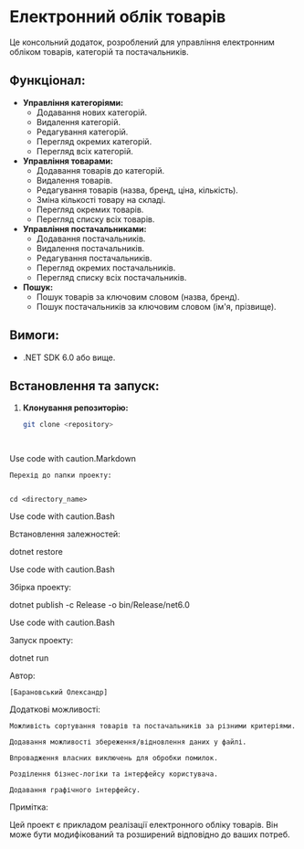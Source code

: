       
# Електронний облік товарів

Це консольний додаток, розроблений для управління електронним обліком товарів, категорій та постачальників. 

## Функціонал:

* **Управління категоріями:**
    * Додавання нових категорій.
    * Видалення категорій.
    * Редагування категорій.
    * Перегляд окремих категорій.
    * Перегляд всіх категорій.
* **Управління товарами:**
    * Додавання товарів до категорій.
    * Видалення товарів.
    * Редагування товарів (назва, бренд, ціна, кількість).
    * Зміна кількості товару на складі.
    * Перегляд окремих товарів.
    * Перегляд списку всіх товарів.
* **Управління постачальниками:**
    * Додавання постачальників.
    * Видалення постачальників.
    * Редагування постачальників.
    * Перегляд окремих постачальників.
    * Перегляд списку всіх постачальників.
* **Пошук:**
    * Пошук товарів за ключовим словом (назва, бренд).
    * Пошук постачальників за ключовим словом (ім'я, прізвище).

## Вимоги:

* .NET SDK 6.0 або вище.

## Встановлення та запуск:

1. **Клонування репозиторію:**
   ```bash
   git clone <repository>

    

Use code with caution.Markdown

    Перехід до папки проекту:

          
    cd <directory_name>

        

Use code with caution.Bash

Встановлення залежностей:

      
dotnet restore

    

Use code with caution.Bash

Збірка проекту:

      
dotnet publish -c Release -o bin/Release/net6.0

    
Use code with caution.Bash

Запуск проекту:

      
dotnet run

Автор:

    [Барановський Олександр]

Додаткові можливості:

    Можливість сортування товарів та постачальників за різними критеріями.

    Додавання можливості збереження/відновлення даних у файлі.

    Впровадження власних виключень для обробки помилок.

    Розділення бізнес-логіки та інтерфейсу користувача.

    Додавання графічного інтерфейсу.

Примітка:

Цей проект є прикладом реалізації електронного обліку товарів. Він може бути модифікований та розширений відповідно до ваших потреб.   